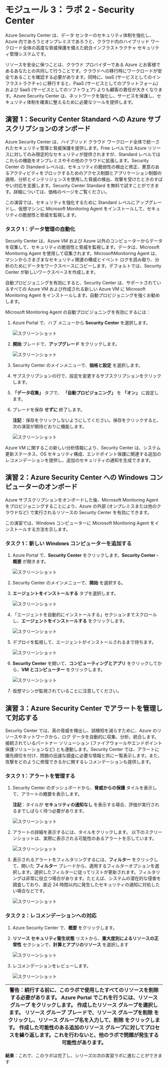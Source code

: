 ﻿---
lab:
    title: 'ラボ 2 - Security Center'
    module: 'モジュール 3：セキュリティ操作の管理'
---

# モジュール 3：ラボ 2 - Security Center


Azure Security Center は、データ センターのセキュリティ体制を強化し、Azure 内であろうとオンプレミスであろうと、クラウド内のハイブリッド ワークロード全体の高度な脅威保護を備えた統合インフラストラクチャ セキュリティ管理システムです。

リソースを安全に保つことは、クラウド プロバイダーである Azure とお客様であるあなたとの共同して行うことです。クラウドへの移行時にワークロードが安全であることを確認する必要があります。同時に、IaaS (サービスとしてのインフラストラクチャ) に移行すると、PaaS (サービスとしてのプラットフォーム) および SaaS (サービスとしてのソフトウェア) よりも顧客の責任が大きくなります。Azure Security Center は、ネットワークを強化し、サービスを保護し、セキュリティ体制を確実に整えるために必要なツールを提供します。


## 演習 1：Security Center Standard への Azure サブスクリプションのオンボード


Azure Security Center は、ハイブリッド クラウド ワークロード全体で統一されたセキュリティ管理と脅威保護を提供します。Free レベルでは Azure リソースに対してのみ限定的なセキュリティが提供されますが、Standard レベルではこれらの機能をオンプレミスやその他のクラウドに拡張します。Security Center の Standard レベルは、セキュリティの脆弱性の検出と修正、悪意のあるアクティビティをブロックするためのアクセス制御とアプリケーション制御の適用、分析とインテリジェンスを使用した脅威の検出、攻撃を受けたときのすばやい対応を支援します。Security Center Standard を無料で試すことができます。詳細については、価格のページをご覧ください。

この演習では、セキュリティを強化するために Standard レベルにアップグレードし、仮想マシンに Microsoft Monitoring Agent をインストールして、セキュリティの脆弱性と脅威を監視します。


### タスク 1：データ管理の自動化


Security Center は、Azure VM および Azure 以外のコンピューターからデータを収集して、セキュリティの脆弱性と脅威を監視します。データは、Microsoft Monitoring Agent を使用して収集されます。MicrosoftMonitoring Agent は、マシンからさまざまなセキュリティ関連の構成とイベント ログを読み取り、分析のためにデータをワークスペースにコピーします。デフォルトでは、Security Center が新しいワークスペースを作成します。

自動プロビジョニングを有効にすると、Security Center は、サポートされているすべての Azure VM および作成される新しい Azure VM に Microsoft Monitoring Agent をインストールします。自動プロビジョニングを強くお勧めします。


Microsoft Monitoring Agent の自動プロビジョニングを有効にするには：

1.  Azure Portal で、ハブ メニューから **Security Center** を選択します。

     ![スクリーンショット](https://godeployblob.blob.core.windows.net//labguideimages/AZ-500---VML---v2-Sept-2019/Module-2/9df52230-13bb-4705-b525-b52bf51ef6d0.png)

1.  **開始** ブレードで、**アップグレード** をクリックします。

     ![スクリーンショット](https://godeployblob.blob.core.windows.net//labguideimages/AZ-500---VML---v2-Sept-2019/Module-2/53a03638-526c-47a8-b25a-fc613c9e7cda.png)
     
1.  Security Center のメインメニューで、**価格と設定** を選択します。

2.  サブスクリプションの行で、設定を変更するサブスクリプションをクリックします。
3.  **「データ収集」** タブで、 **「自動プロビジョニング」** を **「オン」** に設定します。
4.  ブレードを保存 **せずに** 終了します。

    **注記**：保存をクリックしないようにしてください。保存をクリックすると、次の演習が期待どおりに機能します。

 
     ![スクリーンショット](../Media/Module-3/9818a400-e8c9-46cd-8c83-df666f4a31c1.png)

 Azure VM に関するこの新しい分析情報により、Security Center は、システム更新ステータス、OS セキュリティ構成、エンドポイント保護に関連する追加のレコメンデーションを提供し、追加のセキュリティの通知を生成できます。

## 演習 2：Azure Security Center への Windows コンピューターのオンボード


Azure サブスクリプションをオンボードした後、Microsoft Monitoring Agent をプロビジョニングすることにより、Azure の外部 (オンプレミスまたは他のクラウドなど) で実行されるリソースの Security Center を有効にできます。

この演習では、Windows コンピューターに Microsoft Monitoring Agent をインストールする方法を示します。


### タスク 1：新しい Windows コンピューターを追加する

1.  Azure Portal で、**Security Center** をクリックします。**Security Center  - 概要** が開きます。

       ![スクリーンショット](../Media/Module-3/be0ace9a-784d-4f1f-91de-594e18cc6f13.png)

3.  Security Center のメインメニューで、**開始** を選択する。
4.  **エージェントをインストールする** タブを選択します。

       ![スクリーンショット](../Media/Module-3/1260c976-62a4-446b-a6af-b0576aef7492.png)

5.  「エージェントを自動的にインストールする」セクションまでスクロールし、**エージェントをインストールする** をクリックします。

     ![スクリーンショット](../Media/Module-3/a0ad1076-7ccd-4747-a63c-1abb2ba09cf3.png)

1.  デプロイを監視して、エージェントがインストールされるまで待ちます。

     ![スクリーンショット](../Media/Module-3/279abdec-9785-434c-bb0e-c90400f26a64.png)
 
1.  **Security Center** を開いて、**コンピューティングとアプリ** をクリックしてから、**VM とコンピューター** をクリックします。

     ![スクリーンショット](../Media/Module-3/bbf6255b-0f13-4190-ac21-59f28e062d5e.png)
 
1.  仮想マシンが監視されていることに注意してください。

## 演習 3：Azure Security Center でアラートを管理して対応する


Security Center では、真の脅威を検出し、誤検知を減らすために、Azure のリソースやネットワークから、ログ データを自動的に収集、分析、統合します。 接続されているパートナー ソリューション (ファイアウォールやエンドポイント保護ソリューションなど) とも連動します。Security Center では、アラートに優先順位を付け、問題の迅速な調査に必要な情報と共に一覧表示します。また、攻撃をどのように修復できるかに関するレコメンデーションも提供します。


### タスク 1：アラートを管理する
 
1.  Security Center のダッシュボードから、**脅威からの保護** タイルを表示して、アラートの概要を表示します。

    **注記**：タイルが **セキュリティの通知なし** を表示する場合、評価が実行されるまでしばらく待つ必要があります。

       ![スクリーンショット](../Media/Module-3/8d976460-01b6-4266-91ed-d77760b063d4.png)

1.  アラートの詳細を表示するには、タイルをクリックします。  以下のスクリーンショットは、実際に表示される可能性のあるアラートを示しています。

       ![スクリーンショット](../Media/Module-3/24e22242-7273-4d84-819b-501a8d6cf0e4.png)

1.  表示されるアラートをフィルタリングするには、**フィルター** をクリックして、開いた **フィルター** ブレードから、適用するフィルターオプションを選択します。選択したフィルターに従ってリストが更新されます。フィルタリングは非常に役立つ場合があります。たとえば、システムの潜在的な侵害を調査しており、直近 24 時間以内に発生したセキュリティの通知に対処したい場合などです。

       ![スクリーンショット](../Media/Module-3/f486410b-6664-48dd-b3ed-5a5b4e7bcbdb.png)

### タスク 2：レコメンデーションへの対応

1.  Azure Security Center で、**概要** をクリックします。

1.  **リソース セキュリティ衛生状態** リストから、**重大度別によるリソースの正常性** セクションで、**計算とアプリのリソース** を選択します

     ![スクリーンショット](../Media/Module-3/163f286f-740d-48a6-901b-e6693bec8f89.png)

1.  レコメンデーションをレビューします。

       ![スクリーンショット](../Media/Module-3/686a999a-0ab5-4449-8087-a6cf16a455b4.png)


| 警告：続行する前に、このラボで使用したすべてのリソースを削除する必要があります。  **Azure Portal** でこれを行うには、**リソース グループ** をクリックします。  作成したリソース グループを選択します。  リソース グループ ブレードで、**リソース グループを削除** をクリックし、リソース グループ名を入力して、**削除** をクリックします。  作成した可能性のある追加のリソース グループに対してプロセスを繰り返します。**これを行わないと、他のラボで問題が発生する可能性があります。** |
| --- |


**結果**：これで、このラボは完了し、シリーズの次の実習ラボに進むことができます

